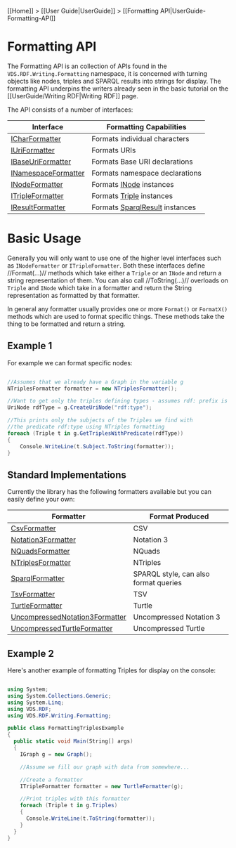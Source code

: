 [[Home]] > [[User Guide|UserGuide]] > [[Formatting API|UserGuide-Formatting-API]]

# Formatting API 

The Formatting API is an collection of APIs found in the `VDS.RDF.Writing.Formatting` namespace, it is concerned with turning objects like nodes, triples and SPARQL results into strings for display.  The formatting API underpins the writers already seen in the basic tutorial on the [[UserGuide/Writing RDF|Writing RDF]] page.

The API consists of a number of interfaces:

| Interface | Formatting Capabilities |
| --- | --- |
| [ICharFormatter](http://www.dotnetrdf.org/api/index.asp?Topic=VDS.RDF.Writing.Formatting.ICharFormatter) | Formats individual characters |
| [IUriFormatter](http://www.dotnetrdf.org/api/index.asp?Topic=VDS.RDF.Writing.Formatting.IUriFormatter) | Formats URIs |
| [IBaseUriFormatter](http://www.dotnetrdf.org/api/index.asp?Topic=VDS.RDF.Writing.Formatting.IBaseUriFormatter) | Formats Base URI declarations |
| [INamespaceFormatter](http://www.dotnetrdf.org/api/index.asp?Topic=VDS.RDF.Writing.Formatting.INamespaceFormatter) | Formats namespace declarations |
| [INodeFormatter](http://www.dotnetrdf.org/api/index.asp?Topic=VDS.RDF.Writing.Formatting.INodeFormatter) | Formats [INode](http://www.dotnetrdf.org/api/index.asp?Topic=VDS.RDF.INode) instances |
| [ITripleFormatter](http://www.dotnetrdf.org/api/index.asp?Topic=VDS.RDF.Writing.Formatting.ITripleFormatter) | Formats [Triple](http://www.dotnetrdf.org/api/index.asp?Topic=VDS.RDF.Triple) instances |
| [IResultFormatter](http://www.dotnetrdf.org/api/index.asp?Topic=VDS.RDF.Writing.Formatting.IResultFormatter) | Formats [SparqlResult](http://www.dotnetrdf.org/api/index.asp?Topic=VDS.RDF.Query.SparqlResult) instances |

# Basic Usage 

Generally you will only want to use one of the higher level interfaces such as `INodeFormatter` or `ITripleFormatter`.  Both these interfaces define //Format(…)// methods which take either a `Triple` or an `INode` and return a string representation of them. You can also call //ToString(…)// overloads on `Triple` and `INode` which take in a formatter and return the String representation as formatted by that formatter.

In general any formatter usually provides one or more `Format()` or `FormatX()` methods which are used to format specific things.  These methods take the thing to be formatted and return a string.

## Example 1 

For example we can format specific nodes:

```csharp

//Assumes that we already have a Graph in the variable g
NTriplesFormatter formatter = new NTriplesFormatter();

//Want to get only the triples defining types - assumes rdf: prefix is appropriately defined for this Graph
UriNode rdfType = g.CreateUriNode("rdf:type");

//This prints only the subjects of the Triples we find with
//the predicate rdf:type using NTriples formatting
foreach (Triple t in g.GetTriplesWithPredicate(rdfType))
{
	Console.WriteLine(t.Subject.ToString(formatter));
}
```

## Standard Implementations 

Currently the library has the following formatters available but you can easily define your own:

| Formatter | Format Produced |
| --- | --- |
| [CsvFormatter](http://www.dotnetrdf.org/api/index.asp?Topic=VDS.RDF.Writing.Formatting.CsvFormatter) | CSV |
| [Notation3Formatter](http://www.dotnetrdf.org/api/index.asp?Topic=VDS.RDF.Writing.Formatting.Notation3Formatter) | Notation 3 |
| [NQuadsFormatter](http://www.dotnetrdf.org/api/index.asp?Topic=VDS.RDF.Writing.Formatting.NQuadsFormatter) | NQuads |
| [NTriplesFormatter](http://www.dotnetrdf.org/api/index.asp?Topic=VDS.RDF.Writing.Formatting.NTriplesFormatter) | NTriples |
| [SparqlFormatter](http://www.dotnetrdf.org/api/index.asp?Topic=VDS.RDF.Writing.Formatting.SparqlFormatter) | SPARQL style, can also format queries |
| [TsvFormatter](http://www.dotnetrdf.org/api/index.asp?Topic=VDS.RDF.Writing.Formatting.TsvFormatter) | TSV |
| [TurtleFormatter](http://www.dotnetrdf.org/api/index.asp?Topic=VDS.RDF.Writing.Formatting.TurtleFormatter) | Turtle |
| [UncompressedNotation3Formatter](http://www.dotnetrdf.org/api/index.asp?Topic=VDS.RDF.Writing.Formatting.UncompressedNotation3Formatter) | Uncompressed Notation 3 |
| [UncompressedTurtleFormatter](http://www.dotnetrdf.org/api/index.asp?Topic=VDS.RDF.Writing.Formatting.UncompressedTurtleFormatter) | Uncompressed Turtle |

## Example 2 

Here's another example of formatting Triples for display on the console:

```csharp

using System;
using System.Collections.Generic;
using System.Linq;
using VDS.RDF;
using VDS.RDF.Writing.Formatting;

public class FormattingTriplesExample
{
  public static void Main(String[] args)
  {
    IGraph g = new Graph();

    //Assume we fill our graph with data from somewhere...

    //Create a formatter
    ITripleFormatter formatter = new TurtleFormatter(g);

    //Print triples with this formatter
    foreach (Triple t in g.Triples)
    {
      Console.WriteLine(t.ToString(formatter));
    }
  }
}
```